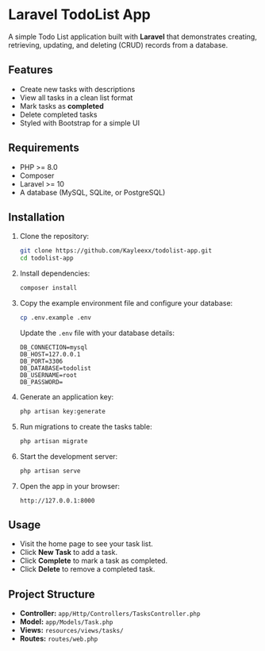 # Laravel TodoList App

A simple Todo List application built with **Laravel** that demonstrates creating, retrieving, updating, and deleting (CRUD) records from a database.

## Features

* Create new tasks with descriptions
* View all tasks in a clean list format
* Mark tasks as **completed**
* Delete completed tasks
* Styled with Bootstrap for a simple UI

## Requirements

* PHP >= 8.0
* Composer
* Laravel >= 10
* A database (MySQL, SQLite, or PostgreSQL)

## Installation

1. Clone the repository:

   ```bash
   git clone https://github.com/Kayleexx/todolist-app.git
   cd todolist-app
   ```

2. Install dependencies:

   ```bash
   composer install
   ```

3. Copy the example environment file and configure your database:

   ```bash
   cp .env.example .env
   ```

   Update the `.env` file with your database details:

   ```
   DB_CONNECTION=mysql
   DB_HOST=127.0.0.1
   DB_PORT=3306
   DB_DATABASE=todolist
   DB_USERNAME=root
   DB_PASSWORD=
   ```

4. Generate an application key:

   ```bash
   php artisan key:generate
   ```

5. Run migrations to create the tasks table:

   ```bash
   php artisan migrate
   ```

6. Start the development server:

   ```bash
   php artisan serve
   ```

7. Open the app in your browser:

   ```
   http://127.0.0.1:8000
   ```

## Usage

* Visit the home page to see your task list.
* Click **New Task** to add a task.
* Click **Complete** to mark a task as completed.
* Click **Delete** to remove a completed task.

## Project Structure

* **Controller:** `app/Http/Controllers/TasksController.php`
* **Model:** `app/Models/Task.php`
* **Views:** `resources/views/tasks/`
* **Routes:** `routes/web.php`

